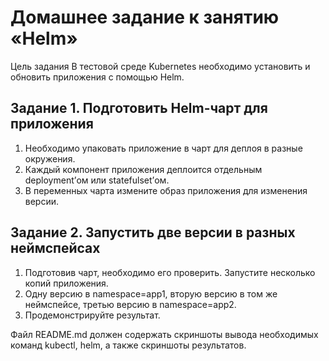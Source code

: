 # Домашнее задание к занятию «Helm»

Цель задания
В тестовой среде Kubernetes необходимо установить и обновить приложения с помощью Helm.


## Задание 1. Подготовить Helm-чарт для приложения
1. Необходимо упаковать приложение в чарт для деплоя в разные окружения.
2. Каждый компонент приложения деплоится отдельным deployment’ом или statefulset’ом.
3. В переменных чарта измените образ приложения для изменения версии.


## Задание 2. Запустить две версии в разных неймспейсах
1. Подготовив чарт, необходимо его проверить. Запуститe несколько копий приложения.
2. Одну версию в namespace=app1, вторую версию в том же неймспейсе, третью версию в namespace=app2.
3. Продемонстрируйте результат.


Файл README.md должен содержать скриншоты вывода необходимых команд kubectl, helm, а также скриншоты результатов.
